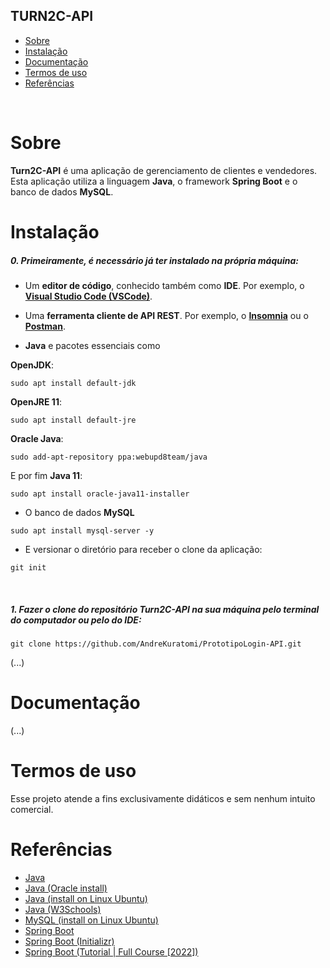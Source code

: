 ## TURN2C-API

- [Sobre](#sobre)
- [Instalação](#instalação)
- [Documentação](#documentação)
- [Termos de uso](#termos-de-uso)
- [Referências](#referências)

<br>

# Sobre

<b>Turn2C-API</b> é uma aplicação de gerenciamento de clientes e vendedores. Esta aplicação utiliza a linguagem <b>Java</b>, o framework <b>Spring Boot</b> e o banco de dados <b>MySQL</b>.
<br>

# Instalação

<h5>0. Primeiramente, é necessário já ter instalado na própria máquina:</h5>

- Um <b>editor de código</b>, conhecido também como <b>IDE</b>. Por exemplo, o <b>[Visual Studio Code (VSCode)](https://code.visualstudio.com/)</b>.

- Uma <b>ferramenta cliente de API REST</b>. Por exemplo, o <b>[Insomnia](https://insomnia.rest/download)</b> ou o <b>[Postman](https://www.postman.com/product/rest-client/)</b>.

- <b>Java</b> e pacotes essenciais como

<b>OpenJDK</b>:

```
sudo apt install default-jdk
```

<b>OpenJRE 11</b>:

```
sudo apt install default-jre
```

<b>Oracle Java</b>:

```
sudo add-apt-repository ppa:webupd8team/java
```

E por fim <b>Java 11</b>:

```
sudo apt install oracle-java11-installer
```

- O banco de dados <b>MySQL</b>

```
sudo apt install mysql-server -y
```

- <p> E versionar o diretório para receber o clone da aplicação:</p>

```
git init
```

<br>
<h5>1. Fazer o clone do repositório <span>Turn2C-API</span> na sua máquina pelo terminal do computador ou pelo do IDE:</h5>

```
git clone https://github.com/AndreKuratomi/PrototipoLogin-API.git
```
(...)

# Documentação

(...)

# Termos de uso

Esse projeto atende a fins exclusivamente didáticos e sem nenhum intuito comercial.

# Referências

- [Java](https://www.java.com/pt-BR/)
- [Java (Oracle install)](https://docs.oracle.com/en/java/javase/19/install/installation-jdk-linux-platforms.html#GUID-737A84E4-2EFF-4D38-8E60-3E29D1B884B8)
- [Java (install on Linux Ubuntu)](https://phoenixnap.com/kb/how-to-install-java-ubuntu)
- [Java (W3Schools)](https://www.w3schools.com/java/)
- [MySQL (install on Linux Ubuntu)](https://itsfoss.com/install-mysql-ubuntu/)
- [Spring Boot](https://spring.io/projects/spring-boot)
- [Spring Boot (Initializr)](https://start.spring.io/)
- [Spring Boot (Tutorial | Full Course [2022])](https://www.youtube.com/watch?v=9SGDpanrc8U)
<!--
- [DjangoMail](https://docs.djangoproject.com/en/4.1/topics/email/)
- [Django Rest framework](https://www.django-rest-framework.org/#)
- [Docker](https://docs.docker.com/)
- [Dotenv](https://www.npmjs.com/package/dotenv)
- [Insomnia-documenter](https://www.npmjs.com/package/insomnia-documenter)
- [Insomnia-documenter (quick tutorial)](https://www.youtube.com/watch?v=pq2u3FqVVy8)
- [JWT](https://github.com/auth0/node-jsonwebtoken) -->
